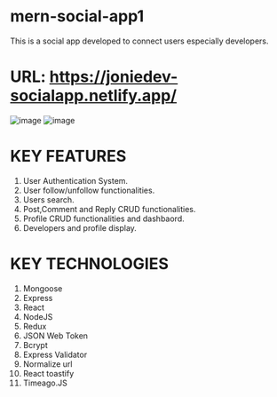 # mern-social-app1
This is a social app developed to connect users especially developers.
# URL: https://joniedev-socialapp.netlify.app/

![image](https://user-images.githubusercontent.com/73966666/214006398-bfb7e2e5-08d7-41d0-93ff-f796fd153cb5.png)
![image](https://user-images.githubusercontent.com/73966666/214007146-d6adec65-9a88-4456-9678-464ef2ed00aa.png)

# KEY FEATURES
1. User Authentication System.
2. User follow/unfollow functionalities.
3. Users search.
4. Post,Comment and Reply CRUD functionalities.
5. Profile CRUD functionalities and dashbaord.
6. Developers and profile display.

# KEY TECHNOLOGIES
1. Mongoose
2. Express
3. React
4. NodeJS
5. Redux
6. JSON Web Token
7. Bcrypt
8. Express Validator
9. Normalize url
10. React toastify
11. Timeago.JS
